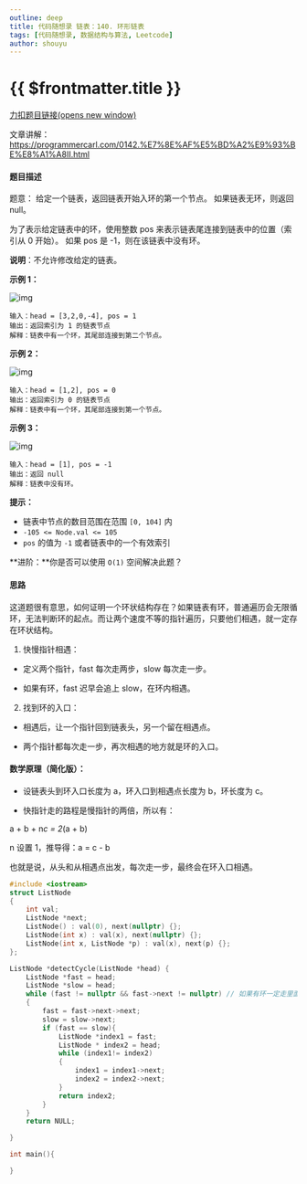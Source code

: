 ```yaml
---
outline: deep
title: 代码随想录 链表：140. 环形链表
tags: [代码随想录, 数据结构与算法, Leetcode]
author: shouyu
---
```


# {{ $frontmatter.title }}

[力扣题目链接(opens new window)](https://leetcode.cn/problems/linked-list-cycle-ii/)

文章讲解： https://programmercarl.com/0142.%E7%8E%AF%E5%BD%A2%E9%93%BE%E8%A1%A8II.html

#### 题目描述

题意： 给定一个链表，返回链表开始入环的第一个节点。 如果链表无环，则返回 null。

为了表示给定链表中的环，使用整数 pos 来表示链表尾连接到链表中的位置（索引从 0 开始）。 如果 pos 是 -1，则在该链表中没有环。

**说明**：不允许修改给定的链表。

**示例 1：**

![img](https://images-xxueyu.oss-cn-shanghai.aliyuncs.com/circularlinkedlist.png)

```
输入：head = [3,2,0,-4], pos = 1
输出：返回索引为 1 的链表节点
解释：链表中有一个环，其尾部连接到第二个节点。
```

**示例 2：**

![img](https://images-xxueyu.oss-cn-shanghai.aliyuncs.com/circularlinkedlist_test2.png)

```
输入：head = [1,2], pos = 0
输出：返回索引为 0 的链表节点
解释：链表中有一个环，其尾部连接到第一个节点。
```

**示例 3：**

![img](https://images-xxueyu.oss-cn-shanghai.aliyuncs.com/circularlinkedlist_test3.png)

```
输入：head = [1], pos = -1
输出：返回 null
解释：链表中没有环。
```

**提示：**

- 链表中节点的数目范围在范围 `[0, 104]` 内
- `-105 <= Node.val <= 105`
- `pos` 的值为 `-1` 或者链表中的一个有效索引

**进阶：**你是否可以使用 `O(1)` 空间解决此题？

#### 思路

这道题很有意思，如何证明一个环状结构存在？如果链表有环，普通遍历会无限循环，无法判断环的起点。而让两个速度不等的指针遍历，只要他们相遇，就一定存在环状结构。

1. 快慢指针相遇：

- 定义两个指针，fast 每次走两步，slow 每次走一步。

- 如果有环，fast 迟早会追上 slow，在环内相遇。

2. 找到环的入口：

- 相遇后，让一个指针回到链表头，另一个留在相遇点。

- 两个指针都每次走一步，再次相遇的地方就是环的入口。

#### 数学原理（简化版）：

- 设链表头到环入口长度为 a，环入口到相遇点长度为 b，环长度为 c。

- 快指针走的路程是慢指针的两倍，所以有：

a + b + n*c = 2*(a + b)

n 设置 1，推导得：a = c - b

也就是说，从头和从相遇点出发，每次走一步，最终会在环入口相遇。

```cpp
#include <iostream>
struct ListNode
{
    int val;
    ListNode *next;
    ListNode() : val(0), next(nullptr) {};
    ListNode(int x) : val(x), next(nullptr) {};
    ListNode(int x, ListNode *p) : val(x), next(p) {};
};

ListNode *detectCycle(ListNode *head) {
    ListNode *fast = head;
    ListNode *slow = head;
    while (fast != nullptr && fast->next != nullptr) // 如果有环一定走里面，拿到返回值，如果无环，就一定有遍历到null，循环就不执行
    {
        fast = fast->next->next;
        slow = slow->next;
        if (fast == slow){
            ListNode *index1 = fast;
            ListNode * index2 = head;
            while (index1!= index2)
            {
                index1 = index1->next;
                index2 = index2->next;
            }
            return index2;
        }
    }
    return NULL;

}

int main(){

}
```
